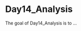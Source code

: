 
# Day14_Analysis

<!-- badges: start -->
<!-- badges: end -->

The goal of Day14_Analysis is to ...

